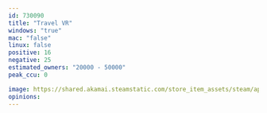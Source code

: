 ```yaml
---
id: 730090
title: "Travel VR"
windows: "true"
mac: "false"
linux: false
positive: 16
negative: 25
estimated_owners: "20000 - 50000"
peak_ccu: 0

image: https://shared.akamai.steamstatic.com/store_item_assets/steam/apps/730090/header.jpg?t=1519962126
opinions:
---
```

